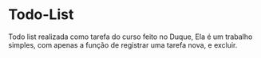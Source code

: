 # Todo-List

Todo list realizada como tarefa do curso feito no Duque,
Ela é um trabalho simples, com apenas a função de registrar uma tarefa nova, e excluir.
